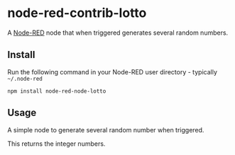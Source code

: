 node-red-contrib-lotto
========================
A <a href="http://nodered.org" target="_new">Node-RED</a> node that when triggered generates several random numbers.

Install
-------

Run the following command in your Node-RED user directory - typically `~/.node-red`

    npm install node-red-node-lotto


Usage
-----

A simple node to generate several random number when triggered.

This returns the integer numbers.
